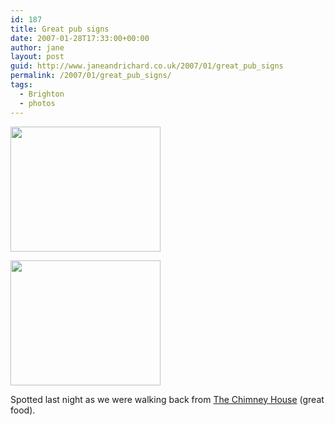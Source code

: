 ```yaml
---
id: 187
title: Great pub signs
date: 2007-01-28T17:33:00+00:00
author: jane
layout: post
guid: http://www.janeandrichard.co.uk/2007/01/great_pub_signs
permalink: /2007/01/great_pub_signs/
tags:
  - Brighton
  - photos
---
```

[<img src="http://farm1.static.flickr.com/157/372081176_9200c96636_m.jpg" width="240" height="200" />](http://www.flickr.com/photos/janed/372081176/)

[<img src="http://farm1.static.flickr.com/131/372081346_cab00d4d22_m.jpg" width="240" height="200" />](http://www.flickr.com/photos/janed/372081346/)

Spotted last night as we were walking back from [The Chimney House](http://www.rocksmagazine.co.uk/stories/-/food_drink/the_chimney_house/) (great food).